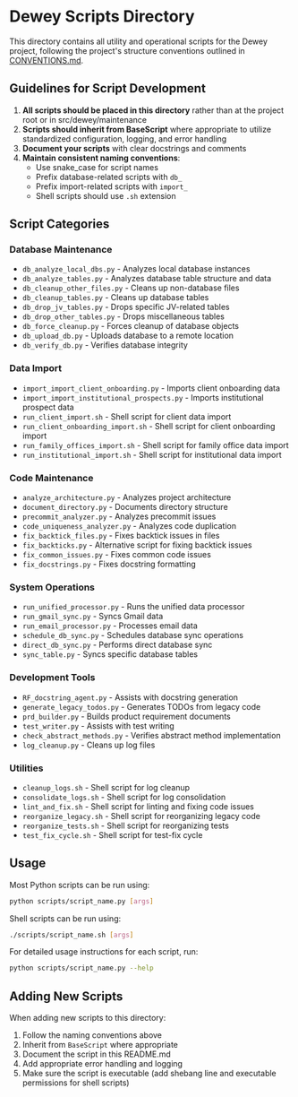# Dewey Scripts Directory

This directory contains all utility and operational scripts for the Dewey project, following the project's structure conventions outlined in [CONVENTIONS.md](../CONVENTIONS.md).

## Guidelines for Script Development

1. **All scripts should be placed in this directory** rather than at the project root or in src/dewey/maintenance
2. **Scripts should inherit from BaseScript** where appropriate to utilize standardized configuration, logging, and error handling
3. **Document your scripts** with clear docstrings and comments
4. **Maintain consistent naming conventions**:
   - Use snake_case for script names
   - Prefix database-related scripts with `db_`
   - Prefix import-related scripts with `import_`
   - Shell scripts should use `.sh` extension

## Script Categories

### Database Maintenance
- `db_analyze_local_dbs.py` - Analyzes local database instances
- `db_analyze_tables.py` - Analyzes database table structure and data
- `db_cleanup_other_files.py` - Cleans up non-database files
- `db_cleanup_tables.py` - Cleans up database tables
- `db_drop_jv_tables.py` - Drops specific JV-related tables
- `db_drop_other_tables.py` - Drops miscellaneous tables
- `db_force_cleanup.py` - Forces cleanup of database objects
- `db_upload_db.py` - Uploads database to a remote location
- `db_verify_db.py` - Verifies database integrity

### Data Import
- `import_import_client_onboarding.py` - Imports client onboarding data
- `import_import_institutional_prospects.py` - Imports institutional prospect data
- `run_client_import.sh` - Shell script for client data import
- `run_client_onboarding_import.sh` - Shell script for client onboarding import
- `run_family_offices_import.sh` - Shell script for family office data import
- `run_institutional_import.sh` - Shell script for institutional data import

### Code Maintenance
- `analyze_architecture.py` - Analyzes project architecture
- `document_directory.py` - Documents directory structure
- `precommit_analyzer.py` - Analyzes precommit issues
- `code_uniqueness_analyzer.py` - Analyzes code duplication
- `fix_backtick_files.py` - Fixes backtick issues in files
- `fix_backticks.py` - Alternative script for fixing backtick issues
- `fix_common_issues.py` - Fixes common code issues
- `fix_docstrings.py` - Fixes docstring formatting

### System Operations
- `run_unified_processor.py` - Runs the unified data processor
- `run_gmail_sync.py` - Syncs Gmail data
- `run_email_processor.py` - Processes email data
- `schedule_db_sync.py` - Schedules database sync operations
- `direct_db_sync.py` - Performs direct database sync
- `sync_table.py` - Syncs specific database tables

### Development Tools
- `RF_docstring_agent.py` - Assists with docstring generation
- `generate_legacy_todos.py` - Generates TODOs from legacy code
- `prd_builder.py` - Builds product requirement documents
- `test_writer.py` - Assists with test writing
- `check_abstract_methods.py` - Verifies abstract method implementation
- `log_cleanup.py` - Cleans up log files

### Utilities
- `cleanup_logs.sh` - Shell script for log cleanup
- `consolidate_logs.sh` - Shell script for log consolidation
- `lint_and_fix.sh` - Shell script for linting and fixing code issues
- `reorganize_legacy.sh` - Shell script for reorganizing legacy code
- `reorganize_tests.sh` - Shell script for reorganizing tests
- `test_fix_cycle.sh` - Shell script for test-fix cycle

## Usage

Most Python scripts can be run using:

```bash
python scripts/script_name.py [args]
```

Shell scripts can be run using:

```bash
./scripts/script_name.sh [args]
```

For detailed usage instructions for each script, run:

```bash
python scripts/script_name.py --help
```

## Adding New Scripts

When adding new scripts to this directory:

1. Follow the naming conventions above
2. Inherit from `BaseScript` where appropriate
3. Document the script in this README.md
4. Add appropriate error handling and logging
5. Make sure the script is executable (add shebang line and executable permissions for shell scripts)
